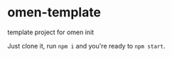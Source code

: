 # omen-template
template project for omen init

Just clone it, run `npm i` and you're ready to `npm start`.
